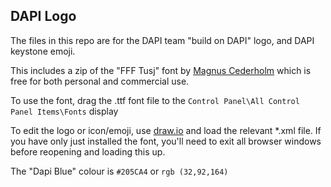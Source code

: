 ## DAPI Logo

The files in this repo are for the DAPI team "build on DAPI" logo, and DAPI keystone emoji.

This includes a zip of the "FFF Tusj" font by [Magnus Cederholm](http://www.formfett.net/) which is free for both personal and commercial use.

To use the font, drag the .ttf font file to the `Control Panel\All Control Panel Items\Fonts` display

To edit the logo or icon/emoji, use [draw.io](https://www.draw.io/) and load the relevant *.xml file. If you have only just installed the font, you'll need to exit all browser windows before reopening and loading this up.

The "Dapi Blue" colour is `#205CA4` or `rgb (32,92,164)`